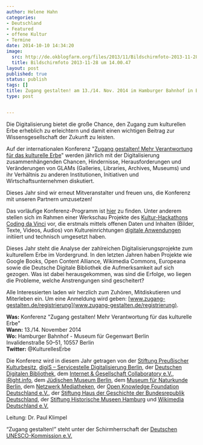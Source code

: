 ```yaml
---
author: Helene Hahn
categories:
- Deutschland
- Featured
- offene Kultur
- Termine
date: 2014-10-10 14:34:20
image:
  src: http://de.okblogfarm.org/files/2013/11/Bildschirmfoto-2013-11-28-um-14.00.47-415x159.png
  title: Bildschirmfoto 2013-11-28 um 14.00.47
layout: post
published: true
status: publish
tags: []
title: Zugang gestalten! am 13./14. Nov. 2014 im Hamburger Bahnhof in Berlin
type: post


---
```


Die Digitalisierung bietet die große Chance, den Zugang zum kulturellen Erbe erheblich zu erleichtern und damit einen wichtigen Beitrag zur Wissensgesellschaft der Zukunft zu leisten.

Auf der internationalen Konferenz "[Zugang gestalten! Mehr Verantwortung für das kulturelle Erbe](https://civicrm.wikimedia.de/sites/all/modules/civicrm/extern/url.php?u=333&qid=10661)" werden jährlich mit der Digitalisierung zusammenhängenden Chancen, Hindernisse, Herausforderungen und Veränderungen von GLAMs (Galleries, Libraries, Archives, Museums) und ihr Verhältnis zu anderen Institutionen, Initiativen und Wirtschaftsunternehmen diskutiert.

Dieses Jahr sind wir erneut Mitveranstalter und freuen uns, die Konferenz mit unseren Partnern umzusetzen!

Das vorläufige Konferenz-Programm ist [hier](http://www.zugang-gestalten.de/vorlaeufiges-programm/) zu finden. Unter anderem stellen sich im Rahmen einer Werkschau Projekte des [Kultur-Hackathons Coding da Vinci](http://codingdavinci.de) vor, die erstmals mittels offenen Daten und Inhalten (Bilder, Texte, Videos, Audios) von Kultureinrichtungen [digitale Anwendungen](http://codingdavinci.de/projekte/) initiiert und technisch umgesetzt haben.

Dieses Jahr steht die Analyse der zahlreichen Digitalisierungsprojekte zum kulturellem Erbe im Vordergrund. In den letzten Jahren haben Projekte wie Google Books, Open Content Alliance, Wikimedia Commons, Europeana sowie die Deutsche Digitale Bibliothek die Aufmerksamkeit auf sich gezogen. Was ist dabei herausgekommen, was sind die Erfolge, wo liegen die Probleme, welche Anstrengungen sind gescheitert?

Alle Interessierten laden wir herzlich zum Zuhören, Mitdiskutieren und Miterleben ein. Um eine Anmeldung wird geben: [www.zugang-gestalten.de/registrierung](www.zugang-gestalten.de/registrierung).

**Was:** Konferenz "Zugang gestalten! Mehr Verantwortung für das kulturelle Erbe"  
**Wann:** 13./14. November 2014  
**Wo:** Hamburger Bahnhof - Museum für Gegenwart Berlin  
Invalidenstraße 50–51, 10557 Berlin  
**Twitter:** @KulturellesErbe

Die Konferenz wird in diesem Jahr getragen von der [Stiftung Preußischer Kulturbesitz](http://www.preussischer-kulturbesitz.de), [digiS – Servicestelle Digitalisierung Berlin](http://www.servicestelle-digitalisierung.de/confluence/pages/viewpage.action?pageId=917513), der [Deutschen Digitalen Bibliothek](https://www.deutsche-digitale-bibliothek.de), dem [Internet & Gesellschaft Collaboratory e.V.](http://www.collaboratory.de/w/Hauptseite), [iRight.info](http://irights.info), dem [Jüdischen Museum Berlin](http://www.jmberlin.de), dem [Museum für Naturkunde Berlin](http://www.naturkundemuseum-berlin.de), dem [Netzwerk Mediatheken](http://www.netzwerk-mediatheken.de), der [Open Knowledge Foundation Deutschland e.V.](http://okfn.de), der [Stiftung Haus der Geschichte der Bundesrepublik Deutschland](http://www.hdg.de/stiftung/), der [Stiftung Historische Museen Hamburg](http://www.historische-museen-hamburg.de/de/index.htm) und [Wikimedia Deutschland e.V.](https://www.wikimedia.de/wiki/Hauptseite)

Leitung: Dr. Paul Klimpel

“Zugang gestalten!” steht unter der Schirmherrschaft der [Deutschen UNESCO-Kommission e.V.](http://www.unesco.de/home.html)